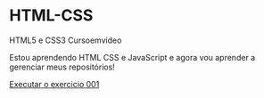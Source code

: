 # HTML-CSS
 HTML5 e CSS3 Cursoemvideo 

 Estou aprendendo HTML CSS e JavaScript e agora vou aprender a gerenciar meus repositórios!

<a href="https://douglaschmitzz.github.io/HTML-CSS/exercicios/ex001/index.html"> Executar o exercicio 001</a>